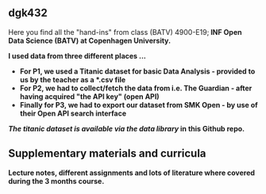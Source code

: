 ## dgk432

Here you find all the "hand-ins" from class (BATV) 4900-E19;<b/>
INF Open Data Science (BATV) at Copenhagen University. <b/>

I used data from three different places ...<p/>

* For P1, we used a Titanic dataset for basic Data Analysis - provided to us by the teacher as a *.csv file
* For P2, we had to collect/fetch the data from i.e. **The Guardian** - after having acquired "the API key" (open API)
* Finally for P3, we had to export our dataset from SMK Open - by use of their Open API search interface 

*The titanic dataset is available via the data library* in this Github repo.

## Supplementary materials and curricula

Lecture notes, different assignments and lots of literature where covered during the 3 months course.




